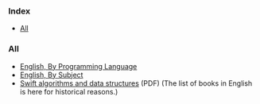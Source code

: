 ### Index

* [All](#all)


### All

* [English, By Programming Language](free-programming-books-langs.md)
* [English, By Subject](free-programming-books-subjects.md)
* [Swift algorithms and data structures](https://englishonlineclub.com/pdf/Data%20Structures%20and%20Algorithms%20in%20Swift%20-%20Implementing%20practical%20data%20structures%20with%20Swift%204%20[EnglishOnlineClub.com].pdf) (PDF)
  (The list of books in English is here for historical reasons.)


